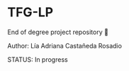 # TFG-LP
End of degree project repository :dizzy:

Author: Lía Adriana Castañeda Rosadio

STATUS: In progress
